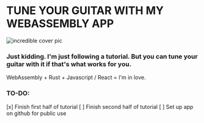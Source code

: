 # TUNE YOUR GUITAR WITH MY WEBASSEMBLY APP

![incredible cover pic](https://github.com/Franchovy/webAssembly-Audio-Tuner/blob/main/rust_tuner.png?raw=true)

### Just kidding. I'm just following a tutorial. But you can tune your guitar with it if that's what works for you.

WebAssembly + Rust + Javascript / React = I'm in love.

### TO-DO:

[x] Finish first half of tutorial
[ ] Finish second half of tutorial
[ ] Set up app on github for public use
